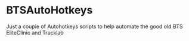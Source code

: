 # BTSAutoHotkeys
Just a couple of Autohotkeys scripts to help automate the good old BTS EliteClinic and Tracklab
